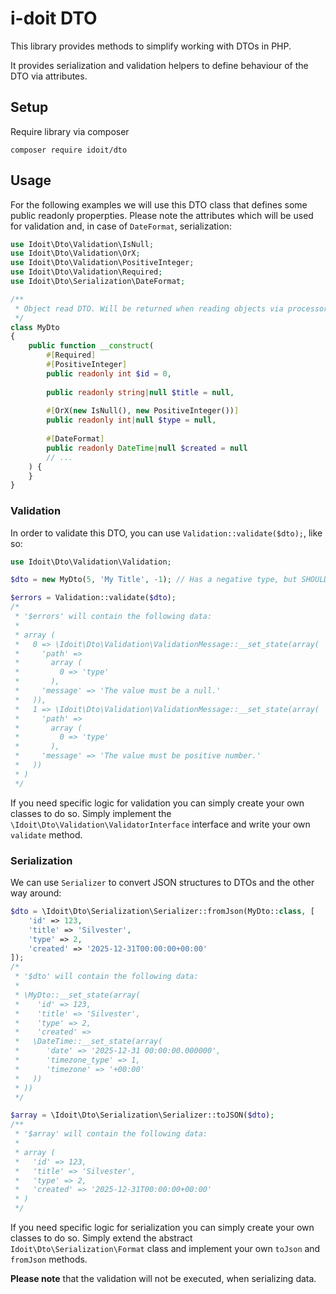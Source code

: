 # i-doit DTO

This library provides methods to simplify working with DTOs in PHP.

It provides serialization and validation helpers to define behaviour of the DTO via attributes.

## Setup

Require library via composer

```
composer require idoit/dto
```

## Usage

For the following examples we will use this DTO class that defines some public readonly properpties.
Please note the attributes which will be used for validation and, in case of `DateFormat`, serialization:

```php
use Idoit\Dto\Validation\IsNull;
use Idoit\Dto\Validation\OrX;
use Idoit\Dto\Validation\PositiveInteger;
use Idoit\Dto\Validation\Required;
use Idoit\Dto\Serialization\DateFormat;

/**
 * Object read DTO. Will be returned when reading objects via processor.
 */
class MyDto
{
    public function __construct(
        #[Required]
        #[PositiveInteger]
        public readonly int $id = 0,
        
        public readonly string|null $title = null,
        
        #[OrX(new IsNull(), new PositiveInteger())]
        public readonly int|null $type = null,
        
        #[DateFormat]
        public readonly DateTime|null $created = null
        // ...
    ) {
    }
}
```

### Validation

In order to validate this DTO, you can use `Validation::validate($dto);`, like so:

```php
use Idoit\Dto\Validation\Validation;

$dto = new MyDto(5, 'My Title', -1); // Has a negative type, but SHOULD be null or positive.

$errors = Validation::validate($dto);
/*
 * '$errors' will contain the following data:
 * 
 * array (
 *   0 => \Idoit\Dto\Validation\ValidationMessage::__set_state(array(
 *     'path' =>
 *       array (
 *         0 => 'type'
 *       ),
 *     'message' => 'The value must be a null.'
 *   )),
 *   1 => \Idoit\Dto\Validation\ValidationMessage::__set_state(array(
 *     'path' =>
 *       array (
 *         0 => 'type'
 *       ),
 *     'message' => 'The value must be positive number.'
 *   ))
 * )
 */
```

If you need specific logic for validation you can simply create your own classes to do so.
Simply implement the `\Idoit\Dto\Validation\ValidatorInterface` interface and write your own `validate` method.

### Serialization

We can use `Serializer` to convert JSON structures to DTOs and the other way around:

```php
$dto = \Idoit\Dto\Serialization\Serializer::fromJson(MyDto::class, [
    'id' => 123, 
    'title' => 'Silvester', 
    'type' => 2,
    'created' => '2025-12-31T00:00:00+00:00'
]);
/*
 * '$dto' will contain the following data:
 * 
 * \MyDto::__set_state(array(
 *    'id' => 123,
 *    'title' => 'Silvester',
 *    'type' => 2,
 *    'created' => 
 *   \DateTime::__set_state(array(
 *      'date' => '2025-12-31 00:00:00.000000',
 *      'timezone_type' => 1,
 *      'timezone' => '+00:00'
 *   ))
 * ))
 */

$array = \Idoit\Dto\Serialization\Serializer::toJSON($dto);
/**
 * '$array' will contain the following data: 
 * 
 * array (
 *   'id' => 123,
 *   'title' => 'Silvester',
 *   'type' => 2,
 *   'created' => '2025-12-31T00:00:00+00:00'
 * )
 */
```

If you need specific logic for serialization you can simply create your own classes to do so.
Simply extend the abstract `Idoit\Dto\Serialization\Format` class and implement your own `toJson` and `fromJson` methods. 

**Please note** that the validation will not be executed, when serializing data.
